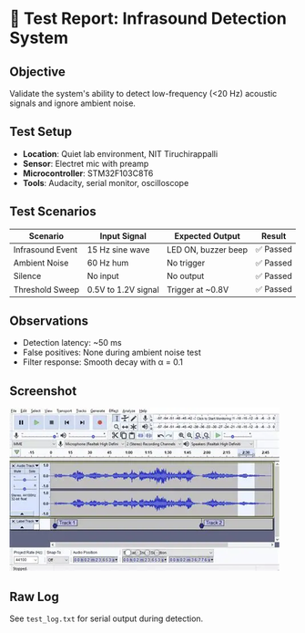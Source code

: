# 🧪 Test Report: Infrasound Detection System

## Objective
Validate the system's ability to detect low-frequency (<20 Hz) acoustic signals and ignore ambient noise.

## Test Setup
- **Location**: Quiet lab environment, NIT Tiruchirappalli
- **Sensor**: Electret mic with preamp
- **Microcontroller**: STM32F103C8T6
- **Tools**: Audacity, serial monitor, oscilloscope

## Test Scenarios

| Scenario           | Input Signal        | Expected Output       | Result     |
|--------------------|---------------------|------------------------|------------|
| Infrasound Event   | 15 Hz sine wave     | LED ON, buzzer beep   | ✅ Passed   |
| Ambient Noise      | 60 Hz hum           | No trigger             | ✅ Passed   |
| Silence            | No input            | No output              | ✅ Passed   |
| Threshold Sweep    | 0.5V to 1.2V signal | Trigger at ~0.8V       | ✅ Passed   |

## Observations
- Detection latency: ~50 ms
- False positives: None during ambient noise test
- Filter response: Smooth decay with α = 0.1

## Screenshot
![Test Waveform](test/test_waveform.png)

## Raw Log
See `test_log.txt` for serial output during detection.
